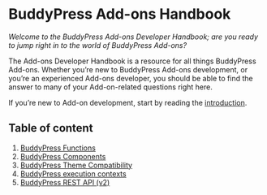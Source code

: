 # BuddyPress Add-ons Handbook

_Welcome to the BuddyPress Add-ons Developer Handbook; are you ready to jump right in to the world of BuddyPress Add-ons?_

The Add-ons Developer Handbook is a resource for all things BuddyPress Add-ons. Whether you’re new to BuddyPress Add-ons development, or you’re an experienced Add-ons developer, you should be able to find the answer to many of your Add-on-related questions right here.

If you’re new to Add-on development, start by reading the [introduction](./introduction/README.md).

## Table of content

1. [BuddyPress Functions](./functions/README.md)
2. [BuddyPress Components](./components/README.md)
3. [BuddyPress Theme Compatibility](./theme-compat/README.md)
4. [BuddyPress execution contexts](./execution-contexts/README.md)
5. [BuddyPress REST API (v2)](./execution-contexts/rest-api/README.md)
